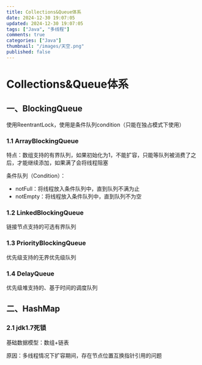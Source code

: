 ```yaml
---
title: Collections&Queue体系
date: 2024-12-30 19:07:05
updated: 2024-12-30 19:07:05
tags: ["Java", "多线程"]
comments: true
categories: ["Java"]
thumbnail: "/images/天空.png"
published: false
---
```


# Collections&Queue体系

## 一、BlockingQueue

使用ReentrantLock，使用是条件队列condition（只能在独占模式下使用）

### 1.1 ArrayBlockingQueue

特点：数组支持的有界队列，如果初始化为1，不能扩容，只能等队列被消费了之后，才能继续添加，如果满了会将线程阻塞

条件队列（Condition）：

- notFull：将线程放入条件队列中，直到队列不满为止
- notEmpty：将线程放入条件队列中，直到队列不为空

### 1.2 LinkedBlockingQueue

链接节点支持的可选有界队列

### 1.3 PriorityBlockingQueue

优先级支持的无界优先级队列

### 1.4 DelayQueue

优先级堆支持的、基于时间的调度队列

## 二、HashMap

### 2.1 jdk1.7死锁

基础数据模型：数组+链表

原因：多线程情况下扩容期间，存在节点位置互换指针引用的问题
